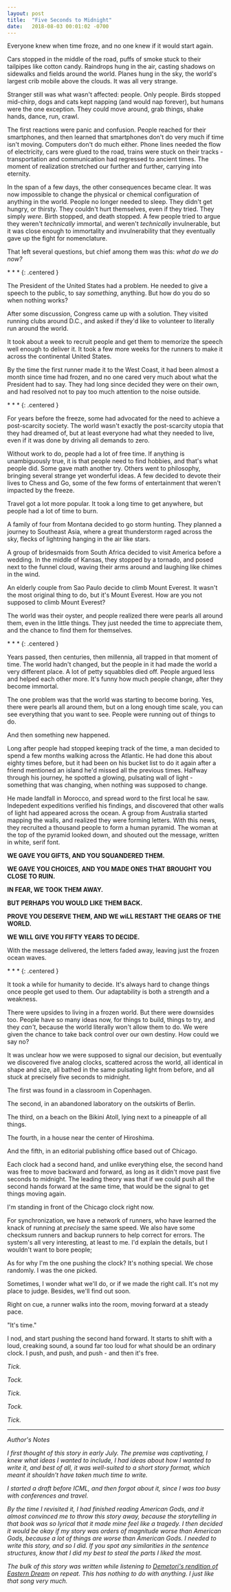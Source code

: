 ```yaml
---
layout: post
title:  "Five Seconds to Midnight"
date:   2018-08-03 00:01:02 -0700
---
```


Everyone knew when time froze, and no one knew if it would start again.

Cars stopped in the middle of the road, puffs of smoke
stuck to their tailpipes like cotton candy. Raindrops hung in the air,
casting shadows on sidewalks and fields around the world. Planes hung
in the sky, the world's largest crib mobile above the clouds. It was all
very strange.

Stranger still was what wasn't affected: people. Only people. Birds stopped
mid-chirp, dogs and cats kept napping (and would nap forever), but humans
were the one exception. They could move around, grab things, shake hands,
dance, run, crawl.

The first reactions were panic and confusion. People reached for their
smartphones, and then learned that smartphones don't do very much if time isn't
moving. Computers don't do much either. Phone lines needed the flow of electricity,
cars were glued to the road, trains were stuck on their tracks - transportation
and communication had regressed to ancient times. The moment of realization
stretched our further and further, carrying into eternity.

In the span of a few days, the other consequences became clear. It was now
impossible to change the physical or chemical configuration of anything in
the world. People no longer needed to sleep. They didn't get hungry, or thirsty.
They couldn't hurt themselves, even if they tried. They simply *were*. Birth
stopped, and death stopped. A few people tried to argue they weren't
*technically* immortal, and weren't *technically* invulnerable, but it was close
enough to immortality and invulnerability that they eventually gave up the
fight for nomenclature.

That left several questions, but chief among them was this: *what do we do now?*

\* \* \*
{: .centered }

The President of the United States had a problem. He needed to give a speech to
the public, to say *something*, anything. But how do you do so when nothing works?

After some discussion, Congress came up with a solution. They visited
running clubs around D.C., and asked if they'd like to volunteer to literally
run around the world.

It took about a week to recruit people and get them to memorize the speech well
enough to deliver it. It took a few more weeks for the runners to make it
across the continental United States.

By the time the first runner made it to the West Coast, it had been almost a month
since time had frozen, and no one cared very much about what the President had
to say. They had long since decided they were on their own, and had resolved not
to pay too much attention to the noise outside.

\* \* \*
{: .centered }

For years before the freeze, some had advocated for the need to achieve a
post-scarcity society. The world wasn't exactly the post-scarcity utopia that
they had dreamed of, but at least everyone had what they needed to live, even
if it was done by driving all demands to zero.

Without work to do, people had a lot of free time. If anything
is unambiguously true, it is that people need to find hobbies, and that's what people
did. Some gave math another try. Others went to philosophy, bringing
several strange yet wonderful ideas. A few decided to devote their lives to
Chess and Go, some of the few forms of entertainment that weren't impacted
by the freeze.

Travel got a lot more popular. It took a long time to get anywhere, but people
had a lot of time to burn.

A family of four from Montana decided to go storm hunting. They planned a journey to
Southeast Asia, where a great thunderstorm raged across the sky, flecks
of lightning hanging in the air like stars.

A group of bridesmaids from South Africa decided to visit America before a wedding.
In the middle of Kansas, they stopped by a tornado, and posed next to the funnel
cloud, waving their arms around and laughing like chimes in the wind.

An elderly couple from Sao Paulo decide to climb Mount Everest. It wasn't the
most original thing to do, but it's Mount Everest. How are you not supposed to climb
Mount Everest?

The world was their oyster, and people realized there were pearls all around
them, even in the little things. They just needed the time to appreciate them,
and the chance to find them for themselves.

\* \* \*
{: .centered }

Years passed, then centuries, then millennia, all trapped in that moment of time.
The world hadn't changed, but the people in it had made the world a very different
place. A lot of petty squabbles died off. People argued less and helped each
other more. It's funny how much people change, after they become immortal.

The one problem was that the world was starting to become boring. Yes, there
were pearls all around them, but on a long enough time scale, you can see
everything that you want to see. People were running out of things to do.

And then something new happened.

Long after people had stopped keeping track of the time, a man decided to spend
a few months walking across the Atlantic. He had done this about eighty times
before, but it had been on his bucket list to do it again after a friend mentioned
an island he'd missed all the previous times. Halfway through his journey, he
spotted a glowing, pulsating wall of light - something that was changing, when
nothing was supposed to change.

He made landfall in Morocco, and spread word to the first local he saw. Indepedent
expeditions verified his findings, and discovered that other walls of light had
appeared across the ocean. A group from Australia started mapping the walls,
and realized they were forming letters. With this news, they recruited a
thousand people to form a human pyramid. The woman at the top of the pyramid
looked down, and shouted out the message, written in white, serif font.

**WE GAVE YOU GIFTS, AND YOU SQUANDERED THEM.**

**WE GAVE YOU CHOICES, AND YOU MADE ONES THAT BROUGHT YOU CLOSE TO RUIN.**

**IN FEAR, WE TOOK THEM AWAY.**

**BUT PERHAPS YOU WOULD LIKE THEM BACK.**

**PROVE YOU DESERVE THEM, AND WE wiLL RESTART THE GEARS OF THE WORLD.**

**WE WILL GIVE YOU FIFTY YEARS TO DECIDE.**

With the message delivered, the letters faded away, leaving just the frozen
ocean waves.

\* \* \*
{: .centered }

It took a while for humanity to decide. It's always hard to change things once
people get used to them. Our adaptability is both a strength and a weakness.

There were upsides to living in a frozen world. But there were downsides too.
People have so many ideas now, for things to build, things to try, and they
*can't*, because the world literally won't allow them to do. We were given the
chance to take back control over our own destiny. How could we say no?

It was unclear how we were supposed to signal our decision, but eventually we
discovered five analog clocks, scattered across the world, all identical in
shape and size, all bathed in the same pulsating light from before, and all
stuck at precisely five seconds to midnight.

The first was found in a classroom in Copenhagen.

The second, in an abandoned laboratory on the outskirts of Berlin.

The third, on a beach on the Bikini Atoll, lying next to a pineapple of all things.

The fourth, in a house near the center of Hiroshima.

And the fifth, in an editorial publishing office based out of Chicago.

Each clock had a second hand, and unlike everything else, the second hand was
free to move backward and forward, as long as it didn't move past five seconds
to midnight. The leading theory was that if we could push all the second hands
forward at the same time, that would be the signal to get things moving again.

I'm standing in front of the Chicago clock right now.

For synchronization, we have a network of runners, who have learned the knack
of running at *precisely* the same speed. We also have some checksum runners
and backup runners to help correct for errors. The system's all very interesting,
at least to me. I'd explain the details, but I wouldn't want to bore people;

As for why I'm the one pushing the clock? It's nothing special. We chose
randomly. I was the one picked.

Sometimes, I wonder what we'll do, or if we made the right call. It's not my
place to judge. Besides, we'll find out soon.

Right on cue, a runner walks into the room, moving forward at a steady pace.

"It's time."

I nod, and start pushing the second hand forward. It starts to
shift with a loud, creaking sound, a sound far too loud for what should be
an ordinary clock. I push, and push, and push - and then it's free.

*Tick.*

*Tock.*

*Tick.*

*Tock.*

*Tick.*

---------------------------------------------------------------------

<p></p>

*Author's Notes*

*I first thought of this story in early July. The premise was captivating, I knew
what ideas I wanted to include, I had ideas about how I wanted to write it, and best of all,
it was well-suited to a short story format, which meant it shouldn't have taken much time
to write.*

*I started a draft before ICML, and then forgot about it, since I was too busy with
conferences and travel.*

*By the time I revisited it, I had finished reading American Gods, and it almost
convinced me to throw this story away, because the storytelling in that book
was so lyrical that it made mine feel like a tragedy. I then decided it would be okay if my story was orders of
magnitude worse than American Gods, because a lot of things are worse than American
Gods. I needed to write this story, and so I did. If you spot any similarities
in the sentence structures, know that I did my best to steal the parts I liked
the most.*

*The bulk of this story was written while listening to [Demetori's rendition of Eastern Dream](https://www.youtube.com/watch?v=t3sm6RcBpXU)
on repeat. This has nothing to do with anything. I just like that song very much.*
